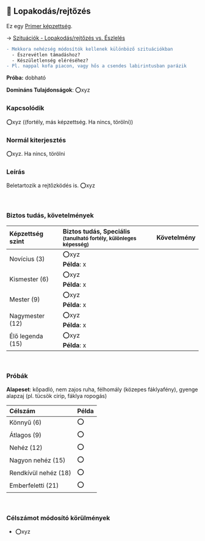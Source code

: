 ## 🔵 Lopakodás/rejtőzés

Ez egy [Primer képzettség](../015_primer_szekunder_ismeretek.md).

→ [Szituációk - Lopakodás/rejtőzés vs. Észlelés](https://github.com/kaktusztea/km100/wiki/STUDY.szituaciok#lopakod%C3%A1srejt%C5%91z%C3%A9s-vs-%C3%A9szlel%C3%A9s)

````diff
- Mekkora nehézség módosítók kellenek különböző szituációkban
  - Észrevétlen támadáshoz?
  - Készületlenség eléréséhez?
- Pl. nappal kofa piacon, vagy hős a csendes labirintusban parázik
````

**Próba:** dobható

**Domináns Tulajdonságok**: ⭕xyz

### Kapcsolódik

⭕xyz  ((fortély, más képzettség. Ha nincs, törölni))

### Normál kiterjesztés

⭕xyz. Ha nincs, törölni

### Leírás

Beletartozik a rejtőzködés is. ⭕xyz

<br />

### Biztos tudás, követelmények

| Képzettség szint | Biztos tudás, Speciális <br /><sub>(tanulható fortély, különleges  képesség)</sub> | Követelmény |
| :--------------- | :--------------------------------------------------------------------------------- | :---------: |
| Novícius (3)     | ⭕xyz <br /> **Példa**: x                                                           |             |
| Kismester (6)    | ⭕xyz <br /> **Példa**: x                                                           |             |
| Mester (9)       | ⭕xyz <br /> **Példa**: x                                                           |             |
| Nagymester (12)  | ⭕xyz <br /> **Példa**: x                                                           |             |
| Élő legenda (15) | ⭕xyz <br /> **Példa**: x                                                           |             |

<br />

### Próbák

**Alapeset**: kőpadló, nem zajos ruha, félhomály (közepes fáklyafény), gyenge alapzaj (pl. tücsök cirip, fáklya ropogás)

| Célszám | Példa  |
| :----------- | :----------- |
| Könnyű       (6)  | ⭕ |
| Átlagos      (9)  | ⭕ |
| Nehéz        (12) | ⭕ |
| Nagyon nehéz (15) | ⭕ |
| Rendkívül nehéz (18) | ⭕ |
| Emberfeletti (21) | ⭕ |

<br />

### Célszámot módosító körülmények

- ⭕xyz
